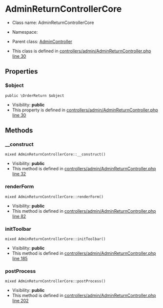 AdminReturnControllerCore
===============






* Class name: AdminReturnControllerCore
* Namespace: 
* Parent class: [AdminController](AdminControllerCore)

* This class is defined in [controllers/admin/AdminReturnController.php line 30](https://github.com/PrestaShop/PrestaShop/blob/1.6.1.1/controllers/admin/AdminReturnController.php#30)





Properties
----------


### $object

    public \OrderReturn $object





* Visibility: **public**
* This property is defined in [controllers/admin/AdminReturnController.php line 30](https://github.com/PrestaShop/PrestaShop/blob/1.6.1.1/controllers/admin/AdminReturnController.php#30)


Methods
-------


### __construct

    mixed AdminReturnControllerCore::__construct()





* Visibility: **public**
* This method is defined in [controllers/admin/AdminReturnController.php line 32](https://github.com/PrestaShop/PrestaShop/blob/1.6.1.1/controllers/admin/AdminReturnController.php#32)




### renderForm

    mixed AdminReturnControllerCore::renderForm()





* Visibility: **public**
* This method is defined in [controllers/admin/AdminReturnController.php line 82](https://github.com/PrestaShop/PrestaShop/blob/1.6.1.1/controllers/admin/AdminReturnController.php#82)




### initToolbar

    mixed AdminReturnControllerCore::initToolbar()





* Visibility: **public**
* This method is defined in [controllers/admin/AdminReturnController.php line 185](https://github.com/PrestaShop/PrestaShop/blob/1.6.1.1/controllers/admin/AdminReturnController.php#185)




### postProcess

    mixed AdminReturnControllerCore::postProcess()





* Visibility: **public**
* This method is defined in [controllers/admin/AdminReturnController.php line 202](https://github.com/PrestaShop/PrestaShop/blob/1.6.1.1/controllers/admin/AdminReturnController.php#202)



